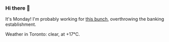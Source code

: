 ### Hi there :wave:

It's Monday! I'm probably working for [this bunch](https://github.com/kohofinancial), overthrowing the banking establishment.

Weather in Toronto: clear, at +17°C.
